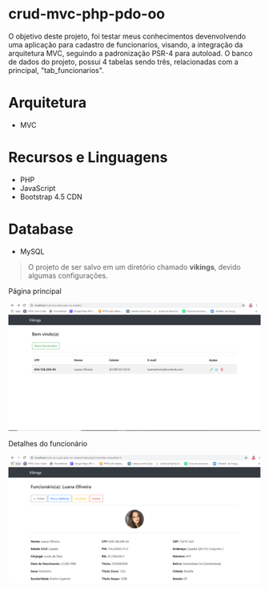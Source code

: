 # crud-mvc-php-pdo-oo
O objetivo deste projeto, foi testar meus conhecimentos devenvolvendo uma aplicação para cadastro de funcionarios, visando, a integração da arquitetura
 MVC, seguindo a padronização PSR-4 para autoload. 
O banco de dados do projeto, possui 4 tabelas sendo três, relacionadas com a principal, "tab_funcionarios".

# Arquitetura
- MVC

# Recursos e Linguagens
- PHP
- JavaScript
- Bootstrap 4.5 CDN

# Database
- MySQL
> O projeto de ser salvo em um diretório chamado **vikings**, devido algumas configurações.

Página principal

![Página principal](https://github.com/cicerodevs/crud-mvc-php-pdo-oo/blob/master/public/images/vikings-cap.PNG)

Detalhes do funcionário

![Página detalhes](https://github.com/cicerodevs/crud-mvc-php-pdo-oo/blob/master/public/images/vikings-show.PNG)
